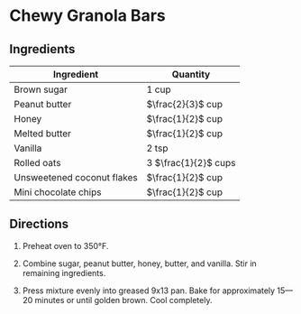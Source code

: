 # Chewy Granola Bars

## Ingredients

| Ingredient | Quantity |
| --- | --- |
| Brown sugar | 1 cup |
| Peanut butter | $\frac{2}{3}$ cup |
| Honey | $\frac{1}{2}$ cup |
| Melted butter | $\frac{1}{2}$ cup |
| Vanilla | 2 tsp |
| Rolled oats | 3 $\frac{1}{2}$ cups |
| Unsweetened coconut flakes | $\frac{1}{2}$ cup |
| Mini chocolate chips | $\frac{1}{2}$ cup |

## Directions

1. Preheat oven to 350°F.

2. Combine sugar, peanut butter, honey, butter, and vanilla. Stir in remaining
   ingredients. 

3. Press mixture evenly into greased 9x13 pan. Bake for approximately 15—20
   minutes or until golden brown. Cool completely.  

